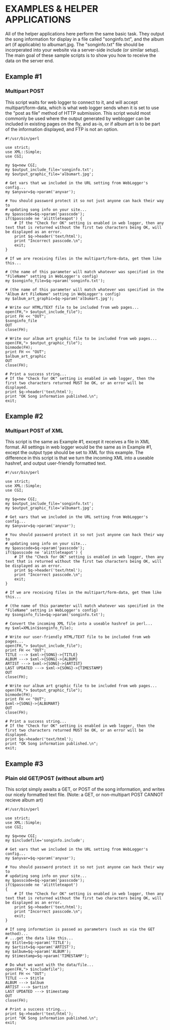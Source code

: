 # EXAMPLES & HELPER APPLICATIONS

All of the helper applications here perform the same basic task.  They output
the song information for display in a file called "songinfo.txt", and the
album art (if applicable) to albumart.jpg.  The "songinfo.txt" file should
be incorperated into your website via a server-side include (or similar setup).
The main goal of these sample scripts is to show you how to receive the data
on the server end.


## Example #1
### Multipart POST

This script waits for web logger to connect to it, and will accept
multipart/form-data, which is what web logger sends when it is set to use the
"post as file" method of HTTP submission.  This script would most commonly be
used where the output generated by weblogger can be included in existing pages
on the fly, and as-is, or if album art is to be part of the information
displayed, and FTP is not an option.

	#!/usr/bin/perl
	
	use strict;
	use XML::Simple;
	use CGI;
	
	my $q=new CGI;
	my $output_include_file='songinfo.txt';
	my $output_graphic_file='albumart.jpg';
	
	# Get vars that we included in the URL setting from WebLogger's config...
	my $anyvar=$q->param('anyvar');
	
	# You should password protect it so not just anyone can hack their way to
	# updating song info on your site...
	my $passcode=$q->param('passcode');
	if($passcode ne 'alittleteapot') {
		# If the "Check for OK" setting is enabled in web logger, then any text that is returned without the first two characters being OK, will be displayed as an error.
		print $q->header('text/html');
		print "Incorrect passcode.\n";
		exit;
	}
	
	# If we are receiving files in the multipart/form-data, get them like this...
	
	# (the name of this parameter will match whatever was specified in the "FileName" setting in WebLogger's config)
	my $songinfo_file=$q->param('songinfo.txt');
	
	# (the name of this parameter will match whatever was specified in the "Album Art FileName" setting in WebLogger's config)
	my $album_art_graphic=$q->param('albumart.jpg');
	
	# Write our HTML/TEXT file to be included from web pages...
	open(FH,"> $output_include_file");
	print FH << "OUT";
	$songinfo_file
	OUT
	close(FH);
	
	# Write our album art graphic file to be included from web pages...
	open(FH,"> $output_graphic_file");
	binmode(FH);
	print FH << "OUT";
	$album_art_graphic
	OUT
	close(FH);
	
	# Print a success string...
	# If the "Check for OK" setting is enabled in web logger, then the first two characters returned MUST be OK, or an error will be displayed.
	print $q->header('text/html');
	print "OK Song information published.\n";
	exit;


## Example #2
### Multipart POST of XML

This script is the same as Example #1, except it receives a file in XML
format.  All settings in web logger would be the same as in Example #1, except
the output type should be set to XML for this example.  The difference in this
script is that we turn the incoming XML into a useable hashref, and output
user-friendly formatted text.

	#!/usr/bin/perl
	
	use strict;
	use XML::Simple;
	use CGI;
	
	my $q=new CGI;
	my $output_include_file='songinfo.txt';
	my $output_graphic_file='albumart.jpg';
	
	# Get vars that we included in the URL setting from WebLogger's config...
	my $anyvar=$q->param('anyvar');
	
	# You should password protect it so not just anyone can hack their way to
	# updating song info on your site...
	my $passcode=$q->param('passcode');
	if($passcode ne 'alittleteapot') {
		# If the "Check for OK" setting is enabled in web logger, then any text that is returned without the first two characters being OK, will be displayed as an error.
		print $q->header('text/html');
		print "Incorrect passcode.\n";
		exit;
	}
	
	# If we are receiving files in the multipart/form-data, get them like this...
	
	# (the name of this parameter will match whatever was specified in the "FileName" setting in WebLogger's config)
	my $songinfo_file=$q->param('songinfo.txt');
	
	# Convert the incoming XML file into a useable hashref in perl...
	my $xml=XMLin($songinfo_file);
	
	# Write our user-friendly HTML/TEXT file to be included from web pages...
	open(FH,"> $output_include_file");
	print FH << "OUT";
	TITLE ---> $xml->{SONG}->{TITLE}
	ALBUM ---> $xml->{SONG}->{ALBUM}
	ARTIST ---> $xml->{SONG}->{ARTIST}
	LAST UPDATED ---> $xml->{SONG}->{TIMESTAMP}
	OUT
	close(FH);
	
	# Write our album art graphic file to be included from web pages...
	open(FH,"> $output_graphic_file");
	binmode(FH);
	print FH << "OUT";
	$xml->{SONG}->{ALBUMART}
	OUT
	close(FH);
	
	# Print a success string...
	# If the "Check for OK" setting is enabled in web logger, then the first two characters returned MUST be OK, or an error will be displayed.
	print $q->header('text/html');
	print "OK Song information published.\n";
	exit;


## Example #3
### Plain old GET/POST (without album art)

This script simply awaits a GET, or POST of the song information, and writes
our nicely formatted text file.  (Note: a GET, or non-multipart POST CANNOT
recieve album art)

	#!/usr/bin/perl
	
	use strict;
	use XML::Simple;
	use CGI;
	
	my $q=new CGI;
	my $includefile='songinfo.include';
	
	# Get vars that we included in the URL setting from WebLogger's config...
	my $anyvar=$q->param('anyvar');
	
	# You should password protect it so not just anyone can hack their way to
	# updating song info on your site...
	my $passcode=$q->param('passcode');
	if($passcode ne 'alittleteapot')
	{
		# If the "Check for OK" setting is enabled in web logger, then any text that is returned without the first two characters being OK, will be displayed as an error.
		print $q->header('text/html');
		print "Incorrect passcode.\n";
		exit;
	}
	
	# If song information is passed as parameters (such as via the GET method)...
	# ...get the data like this...
	my $title=$q->param('TITLE');
	my $artist=$q->param('ARTIST');
	my $album=$q->param('ALBUM');
	my $timestamp=$q->param('TIMESTAMP');
	
	# Do what we want with the data/file...
	open(FH,"> $includefile");
	print FH << "OUT";
	TITLE ---> $title
	ALBUM ---> $album
	ARTIST ---> $artist
	LAST UPDATED ---> $timestamp
	OUT
	close(FH);
	
	# Print a success string...
	print $q->header('text/html');
	print "OK Song information published.\n";
	exit;

